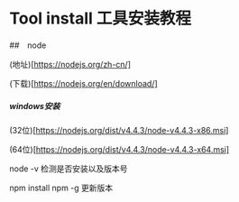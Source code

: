 # Tool install 工具安装教程

##　node

(地址)[https://nodejs.org/zh-cn/]

(下载)[https://nodejs.org/en/download/]

##### windows安装

(32位)[https://nodejs.org/dist/v4.4.3/node-v4.4.3-x86.msi]

(64位)[https://nodejs.org/dist/v4.4.3/node-v4.4.3-x64.msi]

node -v 检测是否安装以及版本号

npm install npm -g 更新版本























